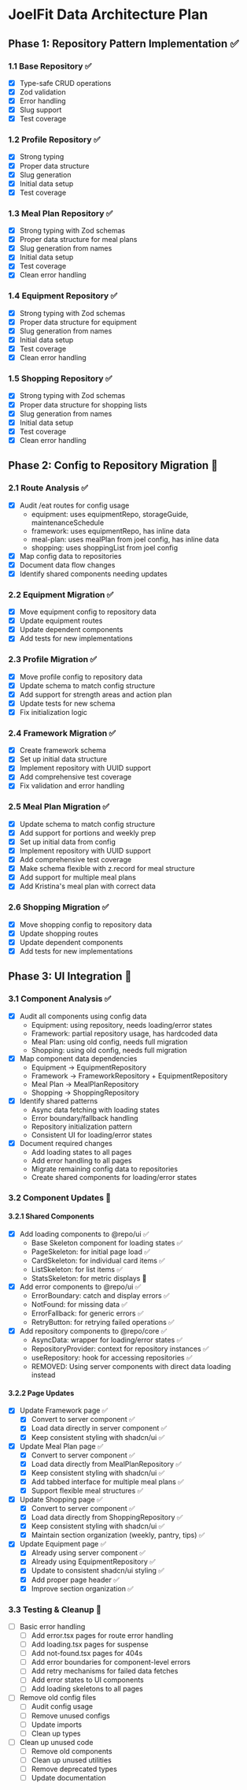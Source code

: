 # JoelFit Data Architecture Plan

## Phase 1: Repository Pattern Implementation ✅

### 1.1 Base Repository ✅
- [x] Type-safe CRUD operations
- [x] Zod validation
- [x] Error handling
- [x] Slug support
- [x] Test coverage

### 1.2 Profile Repository ✅
- [x] Strong typing
- [x] Proper data structure
- [x] Slug generation
- [x] Initial data setup
- [x] Test coverage

### 1.3 Meal Plan Repository ✅
- [x] Strong typing with Zod schemas
- [x] Proper data structure for meal plans
- [x] Slug generation from names
- [x] Initial data setup
- [x] Test coverage
- [x] Clean error handling

### 1.4 Equipment Repository ✅
- [x] Strong typing with Zod schemas
- [x] Proper data structure for equipment
- [x] Slug generation from names
- [x] Initial data setup
- [x] Test coverage
- [x] Clean error handling

### 1.5 Shopping Repository ✅
- [x] Strong typing with Zod schemas
- [x] Proper data structure for shopping lists
- [x] Slug generation from names
- [x] Initial data setup
- [x] Test coverage
- [x] Clean error handling

## Phase 2: Config to Repository Migration 🚧

### 2.1 Route Analysis ✅
- [x] Audit /eat routes for config usage
  - equipment: uses equipmentRepo, storageGuide, maintenanceSchedule
  - framework: uses equipmentRepo, has inline data
  - meal-plan: uses mealPlan from joel config, has inline data
  - shopping: uses shoppingList from joel config
- [x] Map config data to repositories
- [x] Document data flow changes
- [x] Identify shared components needing updates

### 2.2 Equipment Migration ✅
- [x] Move equipment config to repository data
- [x] Update equipment routes
- [x] Update dependent components
- [x] Add tests for new implementations

### 2.3 Profile Migration ✅
- [x] Move profile config to repository data
- [x] Update schema to match config structure
- [x] Add support for strength areas and action plan
- [x] Update tests for new schema
- [x] Fix initialization logic

### 2.4 Framework Migration ✅
- [x] Create framework schema
- [x] Set up initial data structure
- [x] Implement repository with UUID support
- [x] Add comprehensive test coverage
- [x] Fix validation and error handling

### 2.5 Meal Plan Migration ✅
- [x] Update schema to match config structure
- [x] Add support for portions and weekly prep
- [x] Set up initial data from config
- [x] Implement repository with UUID support
- [x] Add comprehensive test coverage
- [x] Make schema flexible with z.record for meal structure
- [x] Add support for multiple meal plans
- [x] Add Kristina's meal plan with correct data

### 2.6 Shopping Migration ✅
- [x] Move shopping config to repository data
- [x] Update shopping routes
- [x] Update dependent components
- [x] Add tests for new implementations

## Phase 3: UI Integration 🚧
### 3.1 Component Analysis ✅
- [x] Audit all components using config data
  - Equipment: using repository, needs loading/error states
  - Framework: partial repository usage, has hardcoded data
  - Meal Plan: using old config, needs full migration
  - Shopping: using old config, needs full migration
- [x] Map component data dependencies
  - Equipment -> EquipmentRepository
  - Framework -> FrameworkRepository + EquipmentRepository
  - Meal Plan -> MealPlanRepository
  - Shopping -> ShoppingRepository
- [x] Identify shared patterns
  - Async data fetching with loading states
  - Error boundary/fallback handling
  - Repository initialization pattern
  - Consistent UI for loading/error states
- [x] Document required changes
  - Add loading states to all pages
  - Add error handling to all pages
  - Migrate remaining config data to repositories
  - Create shared components for loading/error states

### 3.2 Component Updates 🚧

#### 3.2.1 Shared Components
- [x] Add loading components to @repo/ui ✅
  - Base Skeleton component for loading states ✅
  - PageSkeleton: for initial page load ✅
  - CardSkeleton: for individual card items ✅
  - ListSkeleton: for list items ✅
  - StatsSkeleton: for metric displays 🚧
- [x] Add error components to @repo/ui ✅
  - ErrorBoundary: catch and display errors ✅
  - NotFound: for missing data ✅
  - ErrorFallback: for generic errors ✅
  - RetryButton: for retrying failed operations ✅
- [x] Add repository components to @repo/core ✅
  - AsyncData: wrapper for loading/error states ✅
  - RepositoryProvider: context for repository instances ✅
  - useRepository: hook for accessing repositories ✅
  - REMOVED: Using server components with direct data loading instead

#### 3.2.2 Page Updates
- [x] Update Framework page ✅
  - [x] Convert to server component ✅
  - [x] Load data directly in server component ✅
  - [x] Keep consistent styling with shadcn/ui ✅
- [x] Update Meal Plan page ✅
  - [x] Convert to server component ✅
  - [x] Load data directly from MealPlanRepository ✅
  - [x] Keep consistent styling with shadcn/ui ✅
  - [x] Add tabbed interface for multiple meal plans ✅
  - [x] Support flexible meal structures ✅
- [x] Update Shopping page ✅
  - [x] Convert to server component ✅
  - [x] Load data directly from ShoppingRepository ✅
  - [x] Keep consistent styling with shadcn/ui ✅
  - [x] Maintain section organization (weekly, pantry, tips) ✅
- [x] Update Equipment page ✅
  - [x] Already using server component ✅
  - [x] Already using EquipmentRepository ✅
  - [x] Update to consistent shadcn/ui styling ✅
  - [x] Add proper page header ✅
  - [x] Improve section organization ✅

### 3.3 Testing & Cleanup 🚧
- [ ] Basic error handling
  - [ ] Add error.tsx pages for route error handling
  - [ ] Add loading.tsx pages for suspense
  - [ ] Add not-found.tsx pages for 404s
  - [ ] Add error boundaries for component-level errors
  - [ ] Add retry mechanisms for failed data fetches
  - [ ] Add error states to UI components
  - [ ] Add loading skeletons to all pages
- [ ] Remove old config files
  - [ ] Audit config usage
  - [ ] Remove unused configs
  - [ ] Update imports
  - [ ] Clean up types
- [ ] Clean up unused code
  - [ ] Remove old components
  - [ ] Clean up unused utilities
  - [ ] Remove deprecated types
  - [ ] Update documentation 